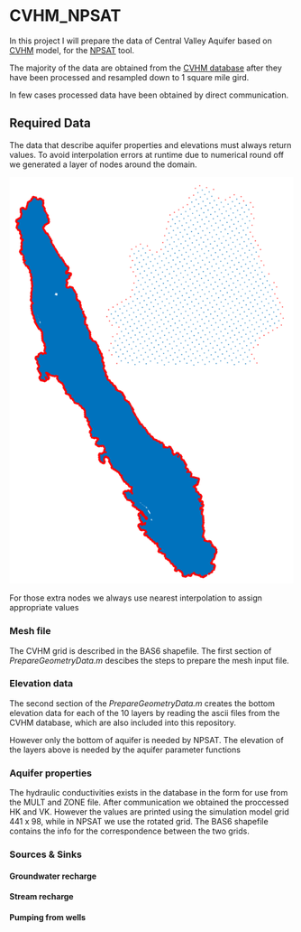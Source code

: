 # CVHM_NPSAT

In this project I will prepare the data of Central Valley Aquifer based on
[CVHM](https://ca.water.usgs.gov/projects/central-valley/central-valley-hydrologic-model.html)
model, for the [NPSAT](https://github.com/giorgk/NPSAT) tool.

The majority of the data are obtained from the 
[CVHM database](https://ca.water.usgs.gov/projects/central-valley/cvhm-database.html)
after they have been processed and resampled down to 1 square mile gird.

In few cases processed data have been obtained by direct communication.

## Required Data

The data that describe aquifer properties and elevations must always
return values. To avoid interpolation errors at runtime due to numerical 
round off we generated a layer of nodes around the domain.

![Buffer nodes around mesh](grid_bufferND.png)

For those extra nodes we always use nearest interpolation to assign 
appropriate values

### Mesh file
The CVHM grid is described in the BAS6 shapefile.
The first section of *PrepareGeometryData.m* descibes the steps to
prepare the mesh input file.

### Elevation data
The second section of the *PrepareGeometryData.m* creates the bottom 
elevation data for each of the 10 layers by reading the ascii files from
the CVHM database, which are also included into this repository. 

However only the bottom of aquifer is needed by NPSAT. The elevation of 
the layers above is needed by the aquifer parameter functions

### Aquifer properties
The hydraulic conductivities exists in the database in the form for use
from the MULT and ZONE file. After communication we obtained the proccessed 
HK and VK. However the values are printed using the simulation model 
grid 441 x 98, while in NPSAT we use the rotated grid. The BAS6 shapefile   
contains the info for the correspondence between the two grids.

### Sources & Sinks

#### Groundwater recharge

#### Stream recharge

#### Pumping from wells
